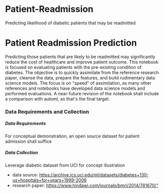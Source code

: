 # Patient-Readmission
Predicting likelihood of diabetic patients that may be readmitted

<h1> Patient Readmission Prediction </h1>

<p>
Predicting those patients that are likely to be readmitted may significantly reduce the cost of healthcare and improve patient outcome.  This notebook is focused on evaluating patients with the pre-existing condition of diabetes.  The objective is to quickly assimilate from the reference research paper, cleanse the data, prepare the features, and build rudimentary data science models.  The focus is on "speed" of assimilation, as many other references and notebooks have developed data science models and performed evaluations. A near-future revision of the notebook shall include a comparison with automl, as that's the final target.<br>

<h3 id="dataengr">Data Requirements and Collection</h3>
<p>
<h5 id="assumption">Data Requirements</h5>
    For conceptual demonstration, an open source dataset for patient admission shall suffice<br>
<h5 id="approach">Data Collection</h5>
Leverage diabetic dataset from UCI for concept illustration<br>
<ul>
    <li>data source: <a href="https://archive.ics.uci.edu/ml/datasets/diabetes+130-us+hospitals+for+years+1999-2008" target="_blank">https://archive.ics.uci.edu/ml/datasets/diabetes+130-us+hospitals+for+years+1999-2008</a></li>
    <li> research paper: <a href="https://www.hindawi.com/journals/bmri/2014/781670/"
                            target="_blank">https://www.hindawi.com/journals/bmri/2014/781670/"</a></li>                         
</ul>
</p>
    
</p>
